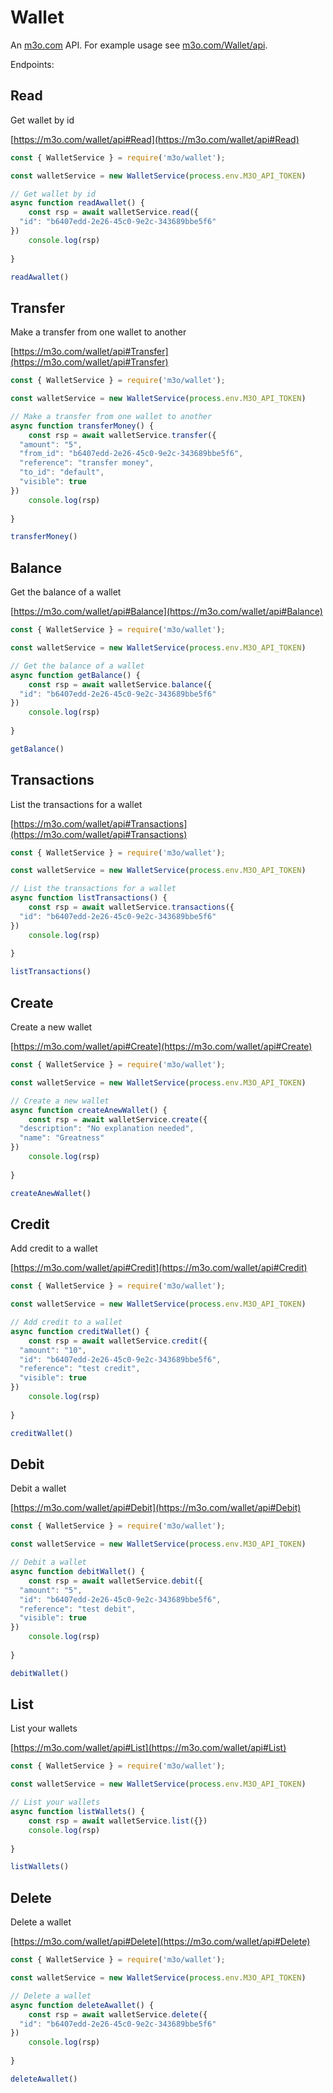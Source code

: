 # Wallet

An [m3o.com](https://m3o.com) API. For example usage see [m3o.com/Wallet/api](https://m3o.com/Wallet/api).

Endpoints:

## Read

Get wallet by id


[https://m3o.com/wallet/api#Read](https://m3o.com/wallet/api#Read)

```js
const { WalletService } = require('m3o/wallet');

const walletService = new WalletService(process.env.M3O_API_TOKEN)

// Get wallet by id
async function readAwallet() {
	const rsp = await walletService.read({
  "id": "b6407edd-2e26-45c0-9e2c-343689bbe5f6"
})
	console.log(rsp)
	
}

readAwallet()
```
## Transfer

Make a transfer from one wallet to another


[https://m3o.com/wallet/api#Transfer](https://m3o.com/wallet/api#Transfer)

```js
const { WalletService } = require('m3o/wallet');

const walletService = new WalletService(process.env.M3O_API_TOKEN)

// Make a transfer from one wallet to another
async function transferMoney() {
	const rsp = await walletService.transfer({
  "amount": "5",
  "from_id": "b6407edd-2e26-45c0-9e2c-343689bbe5f6",
  "reference": "transfer money",
  "to_id": "default",
  "visible": true
})
	console.log(rsp)
	
}

transferMoney()
```
## Balance

Get the balance of a wallet


[https://m3o.com/wallet/api#Balance](https://m3o.com/wallet/api#Balance)

```js
const { WalletService } = require('m3o/wallet');

const walletService = new WalletService(process.env.M3O_API_TOKEN)

// Get the balance of a wallet
async function getBalance() {
	const rsp = await walletService.balance({
  "id": "b6407edd-2e26-45c0-9e2c-343689bbe5f6"
})
	console.log(rsp)
	
}

getBalance()
```
## Transactions

List the transactions for a wallet


[https://m3o.com/wallet/api#Transactions](https://m3o.com/wallet/api#Transactions)

```js
const { WalletService } = require('m3o/wallet');

const walletService = new WalletService(process.env.M3O_API_TOKEN)

// List the transactions for a wallet
async function listTransactions() {
	const rsp = await walletService.transactions({
  "id": "b6407edd-2e26-45c0-9e2c-343689bbe5f6"
})
	console.log(rsp)
	
}

listTransactions()
```
## Create

Create a new wallet


[https://m3o.com/wallet/api#Create](https://m3o.com/wallet/api#Create)

```js
const { WalletService } = require('m3o/wallet');

const walletService = new WalletService(process.env.M3O_API_TOKEN)

// Create a new wallet
async function createAnewWallet() {
	const rsp = await walletService.create({
  "description": "No explanation needed",
  "name": "Greatness"
})
	console.log(rsp)
	
}

createAnewWallet()
```
## Credit

Add credit to a wallet


[https://m3o.com/wallet/api#Credit](https://m3o.com/wallet/api#Credit)

```js
const { WalletService } = require('m3o/wallet');

const walletService = new WalletService(process.env.M3O_API_TOKEN)

// Add credit to a wallet
async function creditWallet() {
	const rsp = await walletService.credit({
  "amount": "10",
  "id": "b6407edd-2e26-45c0-9e2c-343689bbe5f6",
  "reference": "test credit",
  "visible": true
})
	console.log(rsp)
	
}

creditWallet()
```
## Debit

Debit a wallet


[https://m3o.com/wallet/api#Debit](https://m3o.com/wallet/api#Debit)

```js
const { WalletService } = require('m3o/wallet');

const walletService = new WalletService(process.env.M3O_API_TOKEN)

// Debit a wallet
async function debitWallet() {
	const rsp = await walletService.debit({
  "amount": "5",
  "id": "b6407edd-2e26-45c0-9e2c-343689bbe5f6",
  "reference": "test debit",
  "visible": true
})
	console.log(rsp)
	
}

debitWallet()
```
## List

List your wallets


[https://m3o.com/wallet/api#List](https://m3o.com/wallet/api#List)

```js
const { WalletService } = require('m3o/wallet');

const walletService = new WalletService(process.env.M3O_API_TOKEN)

// List your wallets
async function listWallets() {
	const rsp = await walletService.list({})
	console.log(rsp)
	
}

listWallets()
```
## Delete

Delete a wallet


[https://m3o.com/wallet/api#Delete](https://m3o.com/wallet/api#Delete)

```js
const { WalletService } = require('m3o/wallet');

const walletService = new WalletService(process.env.M3O_API_TOKEN)

// Delete a wallet
async function deleteAwallet() {
	const rsp = await walletService.delete({
  "id": "b6407edd-2e26-45c0-9e2c-343689bbe5f6"
})
	console.log(rsp)
	
}

deleteAwallet()
```
